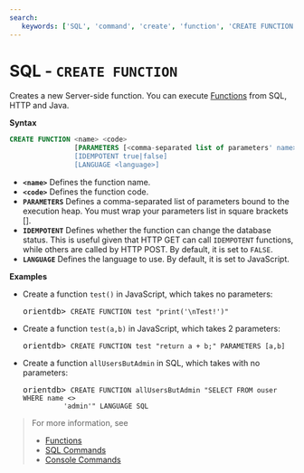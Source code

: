 ```yaml
---
search:
   keywords: ['SQL', 'command', 'create', 'function', 'CREATE FUNCTION']
---
```


# SQL - `CREATE FUNCTION`

Creates a new Server-side function.  You can execute [Functions](../admin/Functions.md) from SQL, HTTP and Java.


**Syntax**

```sql
CREATE FUNCTION <name> <code>
                [PARAMETERS [<comma-separated list of parameters' name>]]
                [IDEMPOTENT true|false]
                [LANGUAGE <language>]
```

- **`<name>`** Defines the function name.
- **`<code>`** Defines the function code.
- **`PARAMETERS`** Defines a comma-separated list of parameters bound to the execution heap. You must wrap your parameters list in square brackets [].
- **`IDEMPOTENT`** Defines whether the function can change the database status.  This is useful given that HTTP GET can call `IDEMPOTENT` functions, while others are called by HTTP POST.  By default, it is set to `FALSE`.
- **`LANGUAGE`** Defines the language to use.  By default, it is set to JavaScript.

**Examples**

- Create a function `test()` in JavaScript, which takes no parameters:

  <pre>
  orientdb> <code class="lang-sql userinput">CREATE FUNCTION test "print('\nTest!')"</code>
  </pre>
  
  
- Create a function `test(a,b)` in JavaScript, which takes 2 parameters:

  <pre>
  orientdb> <code class="lang-sql userinput">CREATE FUNCTION test "return a + b;" PARAMETERS [a,b]</code>
  </pre>

- Create a function `allUsersButAdmin` in SQL, which takes with no parameters:

  <pre>
  orientdb> <code class="lang-sql userinput">CREATE FUNCTION allUsersButAdmin "SELECT FROM ouser WHERE name <> 
            'admin'" LANGUAGE SQL</code>
  </pre>


>For more information, see
>
>- [Functions](../admin/Functions.md)
>- [SQL Commands](SQL.md)
>- [Console Commands](../console/Console-Commands.md)
